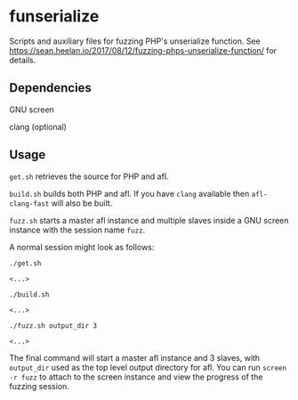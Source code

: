 # funserialize
Scripts and auxiliary files for fuzzing PHP's unserialize function. See
https://sean.heelan.io/2017/08/12/fuzzing-phps-unserialize-function/ for
details.

## Dependencies

GNU screen

clang (optional)

## Usage

`get.sh` retrieves the source for PHP and afl.

`build.sh` builds both PHP and afl. If you have `clang` available then
`afl-clang-fast` will also be built.

`fuzz.sh` starts a master afl instance and multiple slaves inside a GNU screen
instance with the session name `fuzz`.

A normal session might look as follows:

```
./get.sh

<...>

./build.sh

<...>

./fuzz.sh output_dir 3

<...>
```

The final command will start a master afl instance and 3 slaves, with
`output_dir` used as the top level output directory for afl. You can run `screen
-r fuzz` to attach to the screen instance and view the progress of the fuzzing
session.
